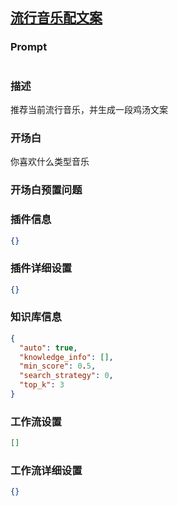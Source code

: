 
## [流行音乐配文案](https://www.coze.cn/store/bot/7343925295642214436)
### Prompt
```md

```
### 描述
推荐当前流行音乐，并生成一段鸡汤文案
### 开场白
你喜欢什么类型音乐
### 开场白预置问题

### 插件信息
```json
{}
```
### 插件详细设置
```json
{}
```
### 知识库信息
```json
{
  "auto": true,
  "knowledge_info": [],
  "min_score": 0.5,
  "search_strategy": 0,
  "top_k": 3
}
```
### 工作流设置
```json
[]
```
### 工作流详细设置
```json
{}
```
